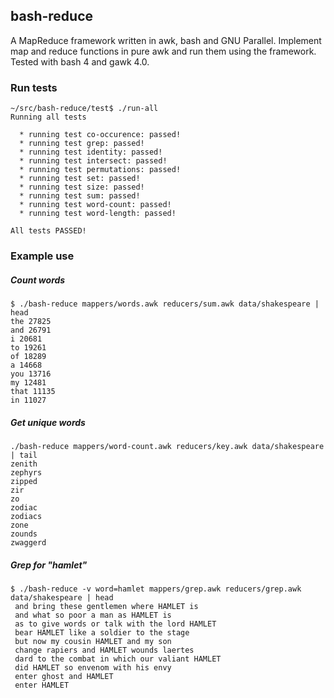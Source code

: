 ## bash-reduce

A MapReduce framework written in awk, bash and GNU Parallel.
Implement map and reduce functions in pure awk and run them
using the framework. Tested with bash 4 and gawk 4.0.

### Run tests
```
~/src/bash-reduce/test$ ./run-all 
Running all tests

  * running test co-occurence: passed!
  * running test grep: passed!
  * running test identity: passed!
  * running test intersect: passed!
  * running test permutations: passed!
  * running test set: passed!
  * running test size: passed!
  * running test sum: passed!
  * running test word-count: passed!
  * running test word-length: passed!

All tests PASSED!
```

### Example use
##### Count words
```
$ ./bash-reduce mappers/words.awk reducers/sum.awk data/shakespeare | head
the 27825
and 26791
i 20681
to 19261
of 18289
a 14668
you 13716
my 12481
that 11135
in 11027
```

##### Get unique words
```
./bash-reduce mappers/word-count.awk reducers/key.awk data/shakespeare | tail
zenith
zephyrs
zipped
zir
zo
zodiac
zodiacs
zone
zounds
zwaggerd
```

##### Grep for "hamlet"
```
$ ./bash-reduce -v word=hamlet mappers/grep.awk reducers/grep.awk data/shakespeare | head
 and bring these gentlemen where HAMLET is
 and what so poor a man as HAMLET is
 as to give words or talk with the lord HAMLET
 bear HAMLET like a soldier to the stage
 but now my cousin HAMLET and my son
 change rapiers and HAMLET wounds laertes
 dard to the combat in which our valiant HAMLET
 did HAMLET so envenom with his envy
 enter ghost and HAMLET
 enter HAMLET
```
